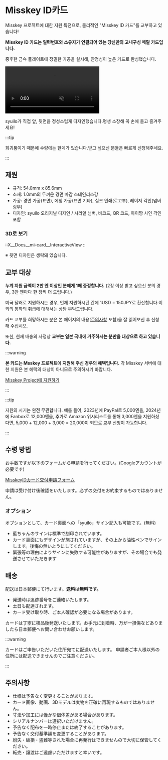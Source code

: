 # Misskey ID카드

Misskey 프로젝트에 대한 지원 특전으로, 물리적인 "Misskey ID 카드"를 교부하고 있습니다!

**Misskey ID 카드는 일련번호와 소유자가 연결되어 있는 당신만의 고내구성 메탈 카드입니다.**

중후한 금속 플레이트에 정밀한 가공을 실시해, 안정성이 높은 카드로 완성했습니다.

<video src="/video/mi-id-card-teaser.mp4" muted autoplay loop></video>

syuilo가 직접 앞, 뒷면을 정성스럽게 디자인했습니다.평생 소장해 꼭 손에 들고 즐겨주세요!

:::tip

희귀품이기 때문에 수량에는 한계가 있습니다.받고 싶으신 분들은 빠르게 신청해주세요.

:::

## 제원

- 규격: 54.0mm x 85.6mm
- 소재: 1.0mm의 두꺼운 경면 마감 스테인리스강
- 가공: 경면 가공(표면), 에칭 가공(표면 기타), 실크 인쇄(로고부), 레이저 각인(넘버링부)
- 디자인: syuilo 오리지널 디자인 / 시리얼 넘버, 바코드, QR 코드, 아이짱 사인 각인 포함

### 3D로 보기

::X__Docs__mi-card__InteractiveView
::

※ 뒷면 디자인은 생략돼 있습니다.

## 교부 대상

**누계 지원 금액이 2만 엔 이상인 분에게 1매 증정합니다.**
(2장 이상 받고 싶으신 분의 경우, 3만 엔마다 한 장씩 더 드립니다.)

미국 달러로 지원하시는 경우, 언제 지원하시던 간에 1USD = 150JPY로 환산합니다.이외의 통화의 취급에 대해서는 상담 부탁드립니다.

카드 교부를 희망하시는 분은 본 페이지의 내용([주의사항](#주의사항) 포함)을 잘 읽어보신 후 신청해 주십시오.

또한, 현재 배송의 사정상 **교부는 일본 국내에 거주하시는 분만을 대상으로 하고 있습니다.**

:::warning

**본 카드는 Msskey 프로젝트에 지원해 주신 경우의 혜택입니다.**
각 Misskey 서버에 대한 지원은 본 혜택의 대상이 아니므로 주의하시기 바랍니다.

[Misskey Project에 지원하기](/docs/donate)

:::

:::tip

지원의 시기는 완전 무관합니다.
예를 들어, 2023년에 PayPal로 5,000엔을, 2024년에 Fanbox로 12,000엔을, 추가로 Amazon 위시리스트를 통해 3,000엔을 지원하셨다면, 5,000 + 12,000 + 3,000 = 20,000이 되므로 교부 신청이 가능합니다.

:::

## 수령 방법

お手数ですが以下のフォームから申請を行ってください。(Googleアカウントが必要です)

[MisskeyIDカード交付申請フォーム](https://forms.gle/3EcRw21nUcGqGVk68)

申請は受け付け後確認をいたします。必ずの交付をお約束するものではありません。

### オプション

オプションとして、カード裏面への「syuilo」サイン記入も可能です。(無料)

- 藍ちゃんのサインは標準で刻印されています。
- カード裏面にもデザインが施されていますが、その上から油性ペンでサインします。後悔の無いようにしてください。
- 緊張等の理由によりサインに失敗する可能性がありますが、その場合でも発送させていただきます

## 배송

配送は日本郵便にて行います。**送料は無料です。**

- 発送時は追跡番号をご連絡いたします。
- 土日も配達されます。
- カード受け取り時、ご本人確認が必要になる場合があります。

カードは丁寧に検品後発送いたします。お手元に到着時、万が一損傷などありましたら日本郵便へお問い合わせお願いします。

:::warning

カードはご申告いただいた住所宛てに配送いたします。
申請者ご本人様以外の住所には配送できませんのでご注意ください。

:::

## 주의사항

- 仕様は予告なく変更することがあります。
- カード画像、動画、3Dモデルは実物を正確に再現するものではありません。
- 寸法や加工には僅かな個体差がある場合があります。
- シリアルナンバーは選択いただけません。
- 予告なく配布を一時停止または終了することがあります。
- 予告なく交付基準額を変更することがあります。
- 紛失・破損・盗難等された場合に再発行はできませんので大切に保管してください。
- 転売・譲渡はご遠慮いただけますと幸いです。
